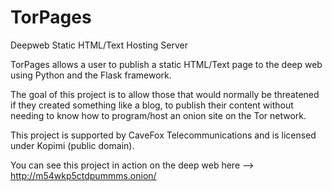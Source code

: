# TorPages
Deepweb Static HTML/Text Hosting Server

TorPages allows a user to publish a static HTML/Text page to the deep web using Python and the Flask framework.

The goal of this project is to allow those that would normally be threatened if they created something like a blog, to publish their content without needing to know how to program/host an onion site on the Tor network.

This project is supported by CaveFox Telecommunications and is licensed under Kopimi (public domain).

You can see this project in action on the deep web  here --> http://m54wkp5ctdpummms.onion/

